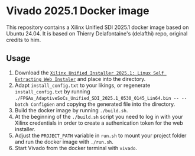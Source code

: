 # Vivado 2025.1 Docker image

This repository contains a Xilinx Unified SDI 2025.1 docker image based on Ubuntu 24.04.
It is based on Thierry Delafontaine's (delafthi) repo, original credits to him.

## Usage

1. Download the [`Xilinx Unified Installer 2025.1: Linux Self Extracting Web Instaler`](https://www.xilinx.com/support/download/index.html/content/xilinx/en/downloadNav/vivado-design-tools.html)
   and place into the directory.
2. Adapt `install_config.txt` to your likings, or regenerate
   `install_config.txt` by running
   `./FPGAs_AdaptiveSoCs_Unified_SDI_2025.1_0530_0145_Lin64.bin -- --batch ConfigGen` and
   copying the generated file into the directory.
3. Build the docker image by running `./build.sh`.
4. At the beginning of the `./build.sh` script you need to log in with your
   Xilinx credentials in order to create a authenication token for the web
   installer.
5. Adjust the `PROJECT_PATH` variable in `run.sh` to mount your project folder
   and run the docker image with `./run.sh`.
6. Start Vivado from the docker terminal with `vivado`.
